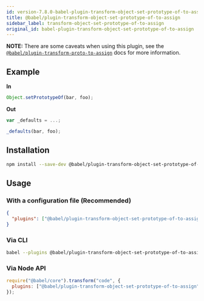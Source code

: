 ```yaml
---
id: version-7.8.0-babel-plugin-transform-object-set-prototype-of-to-assign
title: @babel/plugin-transform-object-set-prototype-of-to-assign
sidebar_label: transform-object-set-prototype-of-to-assign
original_id: babel-plugin-transform-object-set-prototype-of-to-assign
---
```


**NOTE:** There are some caveats when using this plugin, see the [`@babel/plugin-transform-proto-to-assign`](plugin-transform-proto-to-assign.md) docs for more information.

## Example

**In**

```javascript
Object.setPrototypeOf(bar, foo);
```

**Out**

```javascript
var _defaults = ...;

_defaults(bar, foo);
```

## Installation

```sh
npm install --save-dev @babel/plugin-transform-object-set-prototype-of-to-assign
```

## Usage

### With a configuration file (Recommended)

```json
{
  "plugins": ["@babel/plugin-transform-object-set-prototype-of-to-assign"]
}
```

### Via CLI

```sh
babel --plugins @babel/plugin-transform-object-set-prototype-of-to-assign script.js
```

### Via Node API

```javascript
require("@babel/core").transform("code", {
  plugins: ["@babel/plugin-transform-object-set-prototype-of-to-assign"],
});
```
